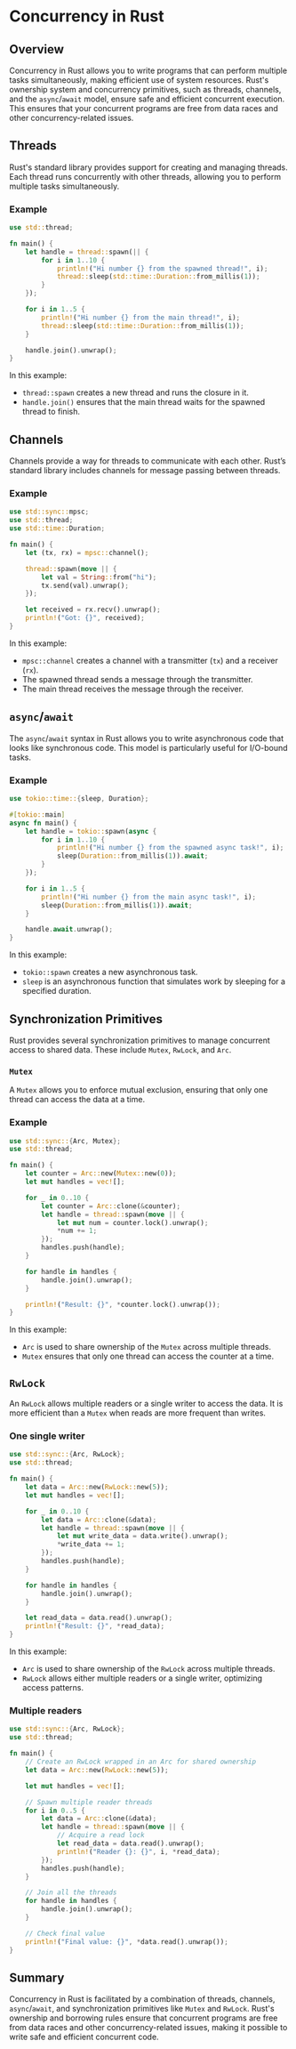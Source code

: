 # Concurrency in Rust

## Overview

Concurrency in Rust allows you to write programs that can perform multiple tasks simultaneously, making efficient use of system resources. Rust's ownership system and concurrency primitives, such as threads, channels, and the `async`/`await` model, ensure safe and efficient concurrent execution. This ensures that your concurrent programs are free from data races and other concurrency-related issues.

## Threads

Rust's standard library provides support for creating and managing threads. Each thread runs concurrently with other threads, allowing you to perform multiple tasks simultaneously.

### Example

```rust
use std::thread;

fn main() {
    let handle = thread::spawn(|| {
        for i in 1..10 {
            println!("Hi number {} from the spawned thread!", i);
            thread::sleep(std::time::Duration::from_millis(1));
        }
    });

    for i in 1..5 {
        println!("Hi number {} from the main thread!", i);
        thread::sleep(std::time::Duration::from_millis(1));
    }

    handle.join().unwrap();
}
```

In this example:

- `thread::spawn` creates a new thread and runs the closure in it.
- `handle.join()` ensures that the main thread waits for the spawned thread to finish.

## Channels

Channels provide a way for threads to communicate with each other. Rust’s standard library includes channels for message passing between threads.

### Example

```rust
use std::sync::mpsc;
use std::thread;
use std::time::Duration;

fn main() {
    let (tx, rx) = mpsc::channel();

    thread::spawn(move || {
        let val = String::from("hi");
        tx.send(val).unwrap();
    });

    let received = rx.recv().unwrap();
    println!("Got: {}", received);
}
```

In this example:

- `mpsc::channel` creates a channel with a transmitter (`tx`) and a receiver (`rx`).
- The spawned thread sends a message through the transmitter.
- The main thread receives the message through the receiver.

## `async`/`await`

The `async`/`await` syntax in Rust allows you to write asynchronous code that looks like synchronous code. This model is particularly useful for I/O-bound tasks.

### Example

```rust
use tokio::time::{sleep, Duration};

#[tokio::main]
async fn main() {
    let handle = tokio::spawn(async {
        for i in 1..10 {
            println!("Hi number {} from the spawned async task!", i);
            sleep(Duration::from_millis(1)).await;
        }
    });

    for i in 1..5 {
        println!("Hi number {} from the main async task!", i);
        sleep(Duration::from_millis(1)).await;
    }

    handle.await.unwrap();
}
```

In this example:

- `tokio::spawn` creates a new asynchronous task.
- `sleep` is an asynchronous function that simulates work by sleeping for a specified duration.

## Synchronization Primitives

Rust provides several synchronization primitives to manage concurrent access to shared data. These include `Mutex`, `RwLock`, and `Arc`.

### `Mutex`

A `Mutex` allows you to enforce mutual exclusion, ensuring that only one thread can access the data at a time.

### Example

```rust
use std::sync::{Arc, Mutex};
use std::thread;

fn main() {
    let counter = Arc::new(Mutex::new(0));
    let mut handles = vec![];

    for _ in 0..10 {
        let counter = Arc::clone(&counter);
        let handle = thread::spawn(move || {
            let mut num = counter.lock().unwrap();
            *num += 1;
        });
        handles.push(handle);
    }

    for handle in handles {
        handle.join().unwrap();
    }

    println!("Result: {}", *counter.lock().unwrap());
}
```

In this example:

- `Arc` is used to share ownership of the `Mutex` across multiple threads.
- `Mutex` ensures that only one thread can access the counter at a time.

## `RwLock`

An `RwLock` allows multiple readers or a single writer to access the data. It is more efficient than a `Mutex` when reads are more frequent than writes.

### One single writer

```rust
use std::sync::{Arc, RwLock};
use std::thread;

fn main() {
    let data = Arc::new(RwLock::new(5));
    let mut handles = vec![];

    for _ in 0..10 {
        let data = Arc::clone(&data);
        let handle = thread::spawn(move || {
            let mut write_data = data.write().unwrap();
            *write_data += 1;
        });
        handles.push(handle);
    }

    for handle in handles {
        handle.join().unwrap();
    }

    let read_data = data.read().unwrap();
    println!("Result: {}", *read_data);
}
```

In this example:

- `Arc` is used to share ownership of the `RwLock` across multiple threads.
- `RwLock` allows either multiple readers or a single writer, optimizing access patterns.

### Multiple readers

```rust
use std::sync::{Arc, RwLock};
use std::thread;

fn main() {
    // Create an RwLock wrapped in an Arc for shared ownership
    let data = Arc::new(RwLock::new(5));

    let mut handles = vec![];

    // Spawn multiple reader threads
    for i in 0..5 {
        let data = Arc::clone(&data);
        let handle = thread::spawn(move || {
            // Acquire a read lock
            let read_data = data.read().unwrap();
            println!("Reader {}: {}", i, *read_data);
        });
        handles.push(handle);
    }

    // Join all the threads
    for handle in handles {
        handle.join().unwrap();
    }

    // Check final value
    println!("Final value: {}", *data.read().unwrap());
}

```

## Summary

Concurrency in Rust is facilitated by a combination of threads, channels, `async`/`await`, and synchronization primitives like `Mutex` and `RwLock`. Rust's ownership and borrowing rules ensure that concurrent programs are free from data races and other concurrency-related issues, making it possible to write safe and efficient concurrent code.
